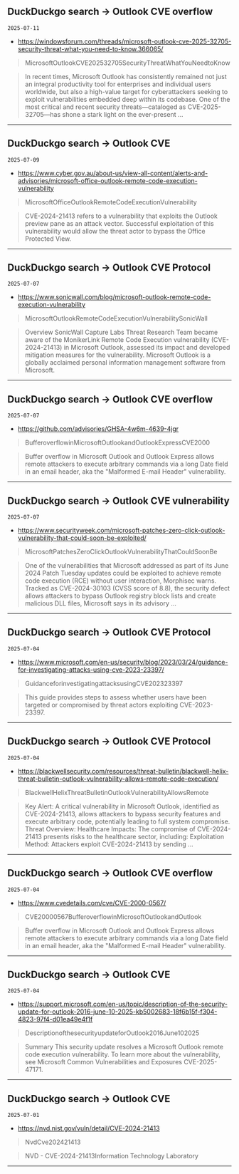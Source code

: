 ## DuckDuckgo search -> Outlook CVE overflow
`2025-07-11`

* https://windowsforum.com/threads/microsoft-outlook-cve-2025-32705-security-threat-what-you-need-to-know.366065/

<blockquote>
 MicrosoftOutlookCVE202532705SecurityThreatWhatYouNeedtoKnow
</blockquote>
<blockquote>
In recent times, Microsoft Outlook has consistently remained not just an integral productivity tool for enterprises and individual users worldwide, but also a high-value target for cyberattackers seeking to exploit vulnerabilities embedded deep within its codebase. One of the most critical and recent security threats—cataloged as CVE-2025-32705—has shone a stark light on the ever-present ...
</blockquote>

---

## DuckDuckgo search -> Outlook CVE
`2025-07-09`

* https://www.cyber.gov.au/about-us/view-all-content/alerts-and-advisories/microsoft-office-outlook-remote-code-execution-vulnerability

<blockquote>
 MicrosoftOfficeOutlookRemoteCodeExecutionVulnerability
</blockquote>
<blockquote>
CVE-2024-21413 refers to a vulnerability that exploits the Outlook preview pane as an attack vector. Successful exploitation of this vulnerability would allow the threat actor to bypass the Office Protected View.
</blockquote>

---

## DuckDuckgo search -> Outlook CVE Protocol
`2025-07-07`

* https://www.sonicwall.com/blog/microsoft-outlook-remote-code-execution-vulnerability

<blockquote>
 MicrosoftOutlookRemoteCodeExecutionVulnerabilitySonicWall
</blockquote>
<blockquote>
Overview SonicWall Capture Labs Threat Research Team became aware of the MonikerLink Remote Code Execution vulnerability (CVE-2024-21413) in Microsoft Outlook, assessed its impact and developed mitigation measures for the vulnerability. Microsoft Outlook is a globally acclaimed personal information management software from Microsoft.
</blockquote>

---

## DuckDuckgo search -> Outlook CVE overflow
`2025-07-07`

* https://github.com/advisories/GHSA-4w6m-4639-4jgr

<blockquote>
 BufferoverflowinMicrosoftOutlookandOutlookExpressCVE2000
</blockquote>
<blockquote>
Buffer overflow in Microsoft Outlook and Outlook Express allows remote attackers to execute arbitrary commands via a long Date field in an email header, aka the &quot;Malformed E-mail Header&quot; vulnerability.
</blockquote>

---

## DuckDuckgo search -> Outlook CVE vulnerability
`2025-07-07`

* https://www.securityweek.com/microsoft-patches-zero-click-outlook-vulnerability-that-could-soon-be-exploited/

<blockquote>
 MicrosoftPatchesZeroClickOutlookVulnerabilityThatCouldSoonBe
</blockquote>
<blockquote>
One of the vulnerabilities that Microsoft addressed as part of its June 2024 Patch Tuesday updates could be exploited to achieve remote code execution (RCE) without user interaction, Morphisec warns. Tracked as CVE-2024-30103 (CVSS score of 8.8), the security defect allows attackers to bypass Outlook registry block lists and create malicious DLL files, Microsoft says in its advisory ...
</blockquote>

---

## DuckDuckgo search -> Outlook CVE Protocol
`2025-07-04`

* https://www.microsoft.com/en-us/security/blog/2023/03/24/guidance-for-investigating-attacks-using-cve-2023-23397/

<blockquote>
 GuidanceforinvestigatingattacksusingCVE202323397
</blockquote>
<blockquote>
This guide provides steps to assess whether users have been targeted or compromised by threat actors exploiting CVE-2023-23397.
</blockquote>

---

## DuckDuckgo search -> Outlook CVE Protocol
`2025-07-04`

* https://blackwellsecurity.com/resources/threat-bulletin/blackwell-helix-threat-bulletin-outlook-vulnerability-allows-remote-code-execution/

<blockquote>
 BlackwellHelixThreatBulletinOutlookVulnerabilityAllowsRemote
</blockquote>
<blockquote>
Key Alert: A critical vulnerability in Microsoft Outlook, identified as CVE-2024-21413, allows attackers to bypass security features and execute arbitrary code, potentially leading to full system compromise. Threat Overview: Healthcare Impacts: The compromise of CVE-2024-21413 presents risks to the healthcare sector, including: Exploitation Method: Attackers exploit CVE-2024-21413 by sending ...
</blockquote>

---

## DuckDuckgo search -> Outlook CVE overflow
`2025-07-04`

* https://www.cvedetails.com/cve/CVE-2000-0567/

<blockquote>
 CVE20000567BufferoverflowinMicrosoftOutlookandOutlook
</blockquote>
<blockquote>
Buffer overflow in Microsoft Outlook and Outlook Express allows remote attackers to execute arbitrary commands via a long Date field in an email header, aka the &quot;Malformed E-mail Header&quot; vulnerability.
</blockquote>

---

## DuckDuckgo search -> Outlook CVE
`2025-07-04`

* https://support.microsoft.com/en-us/topic/description-of-the-security-update-for-outlook-2016-june-10-2025-kb5002683-18f6b15f-f304-4823-97f4-d01ea49e4f1f

<blockquote>
 DescriptionofthesecurityupdateforOutlook2016June102025
</blockquote>
<blockquote>
Summary This security update resolves a Microsoft Outlook remote code execution vulnerability. To learn more about the vulnerability, see Microsoft Common Vulnerabilities and Exposures CVE-2025-47171.
</blockquote>

---

## DuckDuckgo search -> Outlook CVE
`2025-07-01`

* https://nvd.nist.gov/vuln/detail/CVE-2024-21413

<blockquote>
 NvdCve202421413
</blockquote>
<blockquote>
NVD - CVE-2024-21413Information Technology Laboratory
</blockquote>

---

